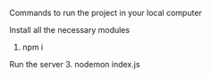 Commands to run the project in your local computer

Install all the necessary modules
1. npm i
   
Run the server
3. nodemon index.js

